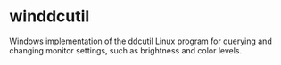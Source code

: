 # winddcutil
Windows implementation of the ddcutil Linux program for querying and changing monitor settings, such as brightness and color levels.
